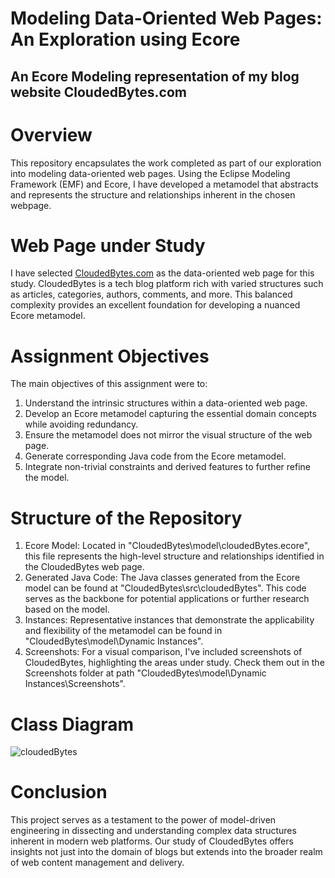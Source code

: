 # Modeling Data-Oriented Web Pages: An Exploration using Ecore
## An Ecore Modeling representation of my blog website CloudedBytes.com

# Overview

This repository encapsulates the work completed as part of our exploration into modeling data-oriented web pages. Using the Eclipse Modeling Framework (EMF) and Ecore, I have developed a metamodel that abstracts and represents the structure and relationships inherent in the chosen webpage.

# Web Page under Study

I have selected [CloudedBytes.com](https://cloudedbytes.com/) as the data-oriented web page for this study. CloudedBytes is a tech blog platform rich with varied structures such as articles, categories, authors, comments, and more. This balanced complexity provides an excellent foundation for developing a nuanced Ecore metamodel.

# Assignment Objectives

The main objectives of this assignment were to:

1. Understand the intrinsic structures within a data-oriented web page.
2. Develop an Ecore metamodel capturing the essential domain concepts while avoiding redundancy.
3. Ensure the metamodel does not mirror the visual structure of the web page.
4. Generate corresponding Java code from the Ecore metamodel.
5. Integrate non-trivial constraints and derived features to further refine the model.

# Structure of the Repository

1. Ecore Model: Located in "CloudedBytes\model\cloudedBytes.ecore", this file represents the high-level structure and relationships identified in the CloudedBytes web page.
2. Generated Java Code: The Java classes generated from the Ecore model can be found at "CloudedBytes\src\cloudedBytes". This code serves as the backbone for potential applications or further research based on the model.
3. Instances: Representative instances that demonstrate the applicability and flexibility of the metamodel can be found in "CloudedBytes\model\Dynamic Instances".
4. Screenshots: For a visual comparison, I've included screenshots of CloudedBytes, highlighting the areas under study. Check them out in the Screenshots folder at path "CloudedBytes\model\Dynamic Instances\Screenshots".

# Class Diagram

![cloudedBytes](https://github.com/ayshaysha/Clouded_Bytes_Ecore_Project/assets/49022953/60efca70-1368-4218-98f3-e8cdd8e9fd85)

# Conclusion
This project serves as a testament to the power of model-driven engineering in dissecting and understanding complex data structures inherent in modern web platforms. Our study of CloudedBytes offers insights not just into the domain of blogs but extends into the broader realm of web content management and delivery.


